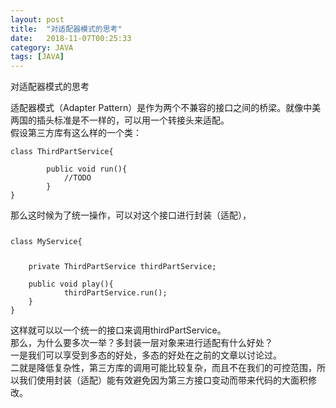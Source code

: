 ```yaml
---
layout: post
title:  "对适配器模式的思考"
date:   2018-11-07T00:25:33
category: JAVA
tags: [JAVA]
---
```


对适配器模式的思考

<p>适配器模式（Adapter Pattern）是作为两个不兼容的接口之间的桥梁。就像中美两国的插头标准是不一样的，可以用一个转接头来适配。<br>假设第三方库有这么样的一个类：</p><pre><code>class ThirdPartService{<br><br>        public void run(){<br>            //TODO<br>        }<br>}</code></pre><p>那么这时候为了统一操作，可以对这个接口进行封装（适配），</p><pre><code><p>class MyService{</p>
    private ThirdPartService thirdPartService;<br><br>    public void play(){<br>            thirdPartService.run();<br>    }<br>}</code></pre><p>这样就可以以一个统一的接口来调用thirdPartService。<br>那么，为什么要多次一举？多封装一层对象来进行适配有什么好处？<br>一是我们可以享受到多态的好处，多态的好处在之前的文章以讨论过。<br>二就是降低复杂性，第三方库的调用可能比较复杂，而且不在我们的可控范围，所以我们使用封装（适配）能有效避免因为第三方接口变动而带来代码的大面积修改。</p><style>
<!--
 /* Font Definitions */
 @font-face
	{font-family:Helvetica;
	panose-1:2 11 6 4 2 2 2 2 2 4;
	mso-font-charset:0;
	mso-generic-font-family:swiss;
	mso-font-pitch:variable;
	mso-font-signature:-536858881 -1073711013 9 0 511 0;}
@font-face
	{font-family:"Cambria Math";
	panose-1:2 4 5 3 5 4 6 3 2 4;
	mso-font-charset:0;
	mso-generic-font-family:roman;
	mso-font-pitch:variable;
	mso-font-signature:3 0 0 0 1 0;}
@font-face
	{font-family:等线;
	panose-1:2 1 6 0 3 1 1 1 1 1;
	mso-font-alt:DengXian;
	mso-font-charset:134;
	mso-generic-font-family:auto;
	mso-font-pitch:variable;
	mso-font-signature:-1610612033 953122042 22 0 262159 0;}
@font-face
	{font-family:"\@等线";
	panose-1:2 1 6 0 3 1 1 1 1 1;
	mso-font-charset:134;
	mso-generic-font-family:auto;
	mso-font-pitch:variable;
	mso-font-signature:-1610612033 953122042 22 0 262159 0;}
 /* Style Definitions */
 p.MsoNormal, li.MsoNormal, div.MsoNormal
	{mso-style-unhide:no;
	mso-style-qformat:yes;
	mso-style-parent:"";
	margin:0cm;
	margin-bottom:.0001pt;
	text-align:justify;
	text-justify:inter-ideograph;
	mso-pagination:none;
	font-size:10.5pt;
	mso-bidi-font-size:11.0pt;
	font-family:等线;
	mso-ascii-font-family:等线;
	mso-ascii-theme-font:minor-latin;
	mso-fareast-font-family:等线;
	mso-fareast-theme-font:minor-fareast;
	mso-hansi-font-family:等线;
	mso-hansi-theme-font:minor-latin;
	mso-bidi-font-family:"Times New Roman";
	mso-bidi-theme-font:minor-bidi;
	mso-font-kerning:1.0pt;}
.MsoChpDefault
	{mso-style-type:export-only;
	mso-default-props:yes;
	font-family:等线;
	mso-bidi-font-family:"Times New Roman";
	mso-bidi-theme-font:minor-bidi;}
 /* Page Definitions */
 @page
	{mso-page-border-surround-header:no;
	mso-page-border-surround-footer:no;}
@page WordSection1
	{size:612.0pt 792.0pt;
	margin:72.0pt 90.0pt 72.0pt 90.0pt;
	mso-header-margin:36.0pt;
	mso-footer-margin:36.0pt;
	mso-paper-source:0;}
div.WordSection1
	{page:WordSection1;}
-->
</style>